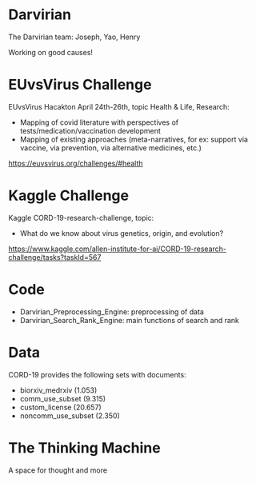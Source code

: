 # Darvirian
The Darvirian team: Joseph, Yao, Henry

Working on good causes!

# EUvsVirus Challenge 
EUvsVirus Hacakton April 24th-26th, topic Health & Life, Research:
- Mapping of covid literature with perspectives of tests/medication/vaccination development
- Mapping of existing approaches (meta-narratives, for ex: support via vaccine, via prevention, via alternative medicines, etc.)

https://euvsvirus.org/challenges/#health

# Kaggle Challenge
Kaggle CORD-19-research-challenge, topic:
- What do we know about virus genetics, origin, and evolution?

https://www.kaggle.com/allen-institute-for-ai/CORD-19-research-challenge/tasks?taskId=567

# Code
- Darvirian_Preprocessing_Engine: preprocessing of data
- Darvirian_Search_Rank_Engine: main functions of search and rank 

# Data 
CORD-19 provides the following sets with documents:
- biorxiv_medrxiv (1.053)
- comm_use_subset (9.315)
- custom_license (20.657)
- noncomm_use_subset (2.350)

# The Thinking Machine
A space for thought and more
